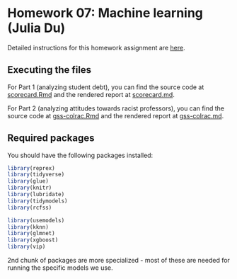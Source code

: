 # Homework 07: Machine learning (Julia Du)

Detailed instructions for this homework assignment are [here](https://cfss.uchicago.edu/homework/machine-learning/).

## Executing the files

For Part 1 (analyzing student debt), you can find the source code at [scorecard.Rmd](scorecard.Rmd) and the rendered report at [scorecard.md](scorecard.md).

For Part 2 (analyzing attitudes towards racist professors), you can find the source code at [gss-colrac.Rmd](gss-colrac.Rmd) and the rendered report at [gss-colrac.md](gss-colrac.md).

## Required packages

You should have the following packages installed:

```r
library(reprex)
library(tidyverse)
library(glue)
library(knitr)
library(lubridate)
library(tidymodels)
library(rcfss)

library(usemodels)
library(kknn)
library(glmnet)
library(xgboost)
library(vip)

```
2nd chunk of packages are more specialized - most of these are needed for running the specific models we use.
